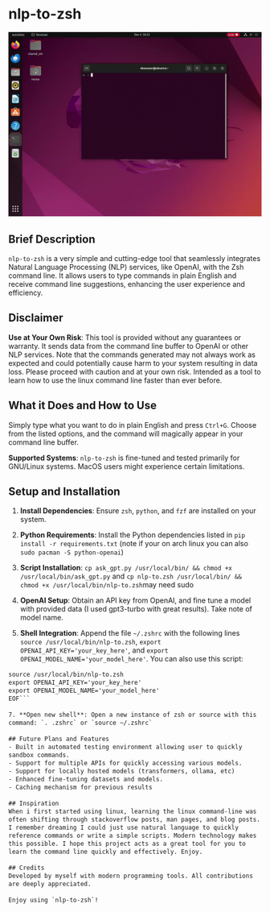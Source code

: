 # nlp-to-zsh

![GIF of usage](screenshots/this.gif)

## Brief Description
`nlp-to-zsh` is a very simple and cutting-edge tool that seamlessly integrates Natural Language Processing (NLP) services, like OpenAI, with the Zsh command line. It allows users to type commands in plain English and receive command line suggestions, enhancing the user experience and efficiency.

## Disclaimer
**Use at Your Own Risk**: This tool is provided without any guarantees or warranty. It sends data from the command line buffer to OpenAI or other NLP services. Note that the commands generated may not always work as expected and could potentially cause harm to your system resulting in data loss. Please proceed with caution and at your own risk. Intended as a tool to learn how to use the linux command line faster than ever before.

## What it Does and How to Use
Simply type what you want to do in plain English and press `Ctrl+G`. Choose from the listed options, and the command will magically appear in your command line buffer. 

**Supported Systems**: `nlp-to-zsh` is fine-tuned and tested primarily for GNU/Linux systems. MacOS users might experience certain limitations.

## Setup and Installation
1. **Install Dependencies**: Ensure `zsh`, `python`, and `fzf` are installed on your system.

2. **Python Requirements**: Install the Python dependencies listed in `pip install -r requirements.txt` (note if your on arch linux you can also `sudo pacman -S python-openai`)

3. **Script Installation**: `cp ask_gpt.py /usr/local/bin/ && chmod +x /usr/local/bin/ask_gpt.py` and `cp nlp-to.zsh /usr/local/bin/ && chmod +x /usr/local/bin/nlp-to.zsh`may need sudo

5. **OpenAI Setup**:
Obtain an API key from OpenAI, and fine tune a model with provided data (I used gpt3-turbo with great results). Take note of model name. 

6. **Shell Integration**: Append the file `~/.zshrc` with the following lines `source /usr/local/bin/nlp-to.zsh`, `export OPENAI_API_KEY='your_key_here'`, and `export OPENAI_MODEL_NAME='your_model_here'`. You can also use this script:
```cat << EOF > .zshrc
source /usr/local/bin/nlp-to.zsh
export OPENAI_API_KEY='your_key_here'
export OPENAI_MODEL_NAME='your_model_here'
EOF```

7. **Open new shell**: Open a new instance of zsh or source with this command: `. .zshrc` or `source ~/.zshrc`

## Future Plans and Features
- Built in automated testing environment allowing user to quickly sandbox commands.
- Support for multiple APIs for quickly accessing various models.
- Support for locally hosted models (transformers, ollama, etc)
- Enhanced fine-tuning datasets and models.
- Caching mechanism for previous results

## Inspiration
When i first started using linux, learning the linux command-line was often shifting through stackoverflow posts, man pages, and blog posts. I remember dreaming I could just use natural language to quickly reference commands or write a simple scripts. Modern technology makes this possible. I hope this project acts as a great tool for you to learn the command line quickly and effectively. Enjoy.

## Credits
Developed by myself with modern programming tools. All contributions are deeply appreciated.

Enjoy using `nlp-to-zsh`!
